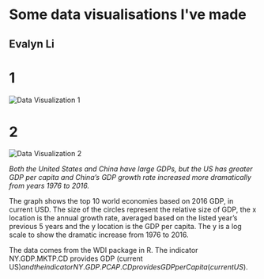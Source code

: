 # Some data visualisations I've made
## Evalyn Li

# 1 

![Data Visualization 1](EarningsSSize.png "State w/ the greatest number of 4-year (Dartmouth-like) institutions")

# 2 

![Data Visualization 2](Top10Economies.png "Top 10 Economies")

*Both the United States and China have large GDPs, but the US has greater GDP per capita and China’s GDP growth rate increased more dramatically from years 1976 to 2016.*

The graph shows the top 10 world economies based on 2016 GDP, in current USD. 
The size of the circles represent the relative size of GDP, the x location is the annual growth rate, averaged based on the listed year’s previous 5 years and the y location is the GDP per capita. The y is a log scale to show the dramatic increase from 1976 to 2016.

The data comes from the WDI package in R.
The indicator NY.GDP.MKTP.CD provides GDP (current US$) and the indicator NY.GDP.PCAP.CD provides GDP per Capita (current US$).